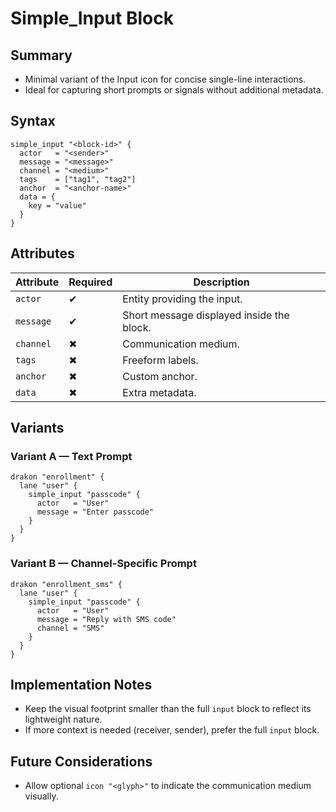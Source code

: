 # Simple_Input Block

## Summary

- Minimal variant of the Input icon for concise single-line interactions.
- Ideal for capturing short prompts or signals without additional metadata.

## Syntax

```hcl
simple_input "<block-id>" {
  actor   = "<sender>"
  message = "<message>"
  channel = "<medium>"
  tags    = ["tag1", "tag2"]
  anchor  = "<anchor-name>"
  data = {
    key = "value"
  }
}
```

## Attributes

| Attribute | Required | Description |
|-----------|----------|-------------|
| `actor` | ✔ | Entity providing the input. |
| `message` | ✔ | Short message displayed inside the block. |
| `channel` | ✖ | Communication medium. |
| `tags` | ✖ | Freeform labels. |
| `anchor` | ✖ | Custom anchor. |
| `data` | ✖ | Extra metadata. |

## Variants

### Variant A — Text Prompt

```hcl
drakon "enrollment" {
  lane "user" {
    simple_input "passcode" {
      actor   = "User"
      message = "Enter passcode"
    }
  }
}
```

### Variant B — Channel-Specific Prompt

```hcl
drakon "enrollment_sms" {
  lane "user" {
    simple_input "passcode" {
      actor   = "User"
      message = "Reply with SMS code"
      channel = "SMS"
    }
  }
}
```

## Implementation Notes

- Keep the visual footprint smaller than the full `input` block to reflect its lightweight nature.
- If more context is needed (receiver, sender), prefer the full `input` block.

## Future Considerations

- Allow optional `icon "<glyph>"` to indicate the communication medium visually.
